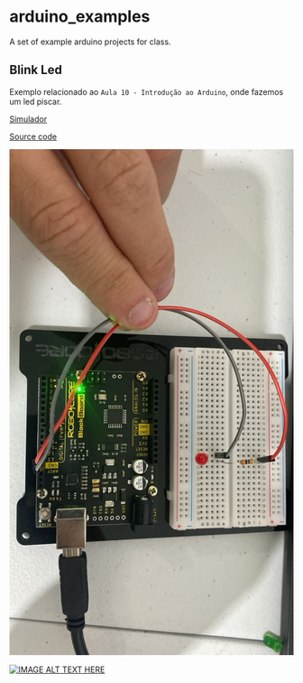 # arduino_examples
A set of example arduino projects for class.
 
## Blink Led
Exemplo relacionado ao `Aula 10 - Introdução ao Arduino`, onde fazemos um led piscar.


[Simulador](https://www.tinkercad.com/things/ktN0x3f2SJb-blink-led)

[Source code](./Blink%20Led/Blink_Led/Blink_Led.ino)

![Circuito](./Blink%20Led/Blink_Led/Blink_led.jpeg)

[![IMAGE ALT TEXT HERE](https://img.youtube.com/vi/FLv0fAeoBck/0.jpg)](https://www.youtube.com/watch?v=FLv0fAeoBck)




